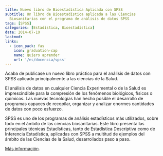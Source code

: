 ```yaml
---
title: Nuevo libro de Bioestadística Aplicada con SPSS
subtitle: Un libro de Bioestadística aplicada a las Ciencias
  Biosanitarias con el programa de análisis de datos SPSS
tags: [SPSS]
categories: [Estadística, Bioestadística]
date: 2014-07-10
lastmod:
links:
  - icon_pack: fas
    icon: graduation-cap
    name: Quiero aprender
    url: '/es/docencia/spss'
---
```


Acaba de publicase un nuevo libro práctico para el análisis de datos con SPSS aplicado principalmente a las ciencias de la Salud.

<!--more-->

El análisis de datos en cualquier Ciencia Experimental o de la Salud es imprescindible para la compresión de los fenómenos biológicos, físicos o químicos.
Las nuevas tecnologías han hecho posible el desarrollo de programas capaces de recopilar, organizar y analizar enormes cantidades de datos con poco esfuerzo.

SPSS es uno de los programas de análisis estadísticos más utilizados, sobre todo en el ámbito de las ciencias biosanitarias.
Este libro presenta las principales técnicas Estadísticas, tanto de Estadística Descriptiva como de Inferencia Estadística, aplicadas con SPSS a multitud de ejemplos del ámbito de las Ciencias de la Salud, desarrollados paso a paso.

[Más información](/es/docencia/spss).
